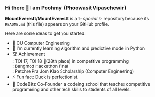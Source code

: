 ### Hi there 👋 I am Poohmy. (Phoowasit Vipaschewin) 

**MountEverestt/MountEverestt** is a ✨ _special_ ✨ repository because its `README.md` (this file) appears on your GitHub profile.

Here are some ideas to get you started:
- 🏫 CU Computer Engineering 
- 💪 I’m currently learning Algorithm and predictive model in Python
- 🏆 Achievement 
   <br> : TOI 17, TOI 18 🥉(28th place) in competitive programming
   <br> : Bangmod Hackathon Final
   <br> : Petchre Pra Jom Klao Scholarship (Computer Engineering) 
- ⚡ Fun fact: Duck is perfectionist.
- 🏢 CodeBlitz Co-Founder, a codeing school that teaches competitive programming and other tech skills to students of all levels.
